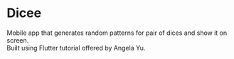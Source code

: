 # Dicee
Mobile app that generates random patterns for pair of dices and show it on screen.<br>
Built using Flutter tutorial offered by Angela Yu.
